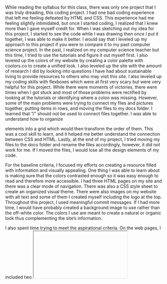 While reading the syllabus for this class, there was only one project that I was truly dreading, this coding project. I had one bad coding experience that left me feeling defeated by HTML and CSS. This experience had me feeling slightly intimidated, but once I started coding, I realized that I knew more than I gave myself credit for. When I was sketching out my idea for this project, I started to see the code while I was drawing then once I put it together, I was able to make it better. I would say that I leveled up my approach to this project if you were to compare it to my past computer science project. In the past, I realized on my computer science teacher but this time, I tried to use the tutorials and figure it out myself first. I also leveled up the colors of my website by creating a color palette with coolors.co to create a unified look. I also leveled up the site with the amount of research I did by looking into questions I have had about sustainable living to provide resources to others who may visit this site. I also leveled up my coding skills with flexboxes which were at first very scary but were very helpful for this project. While there were moments of victories, there were times when I got stuck and most of those problems were rectified by looking at the tutorials or identifying where a colon was missing. However, some of the main problems were trying to connect my files and pictures together, putting items in rows, and moving the files to my docs folder. I learned that “/” should not be used to connect files together. I was able to understand how to organize <div> elements into a grid which would then transform the order of them. This was a cool skill to learn, and it helped me better understand the connection between CSS and HTML. Lastly, at the end of my project, I tried moving my files to the docs folder and rename the files accordingly, however, it did not work for me. If I moved the files, I would lose all the design elements of my code.

For the baseline criteria, I focused my efforts on creating a resource filled with information and visually appealing. One thing I was able to learn about is making sure that the colors contrasted enough so it was easy enough to read and therefore more accessible. I had three HTML pages on my site and there was a clear mode of navigation. There was also a CSS style sheet to create an organized visual theme. There were also images on my website with alt text and some of them I created myself including the logo at the top. Throughout this project, I used meaningful commit messages. If I had more time, I would have probably created a background image to use rather than the off-white color. The colors I use are meant to create a natural or organic look thus complementing the site’s information.

I also spent time trying to meet the aspirational criteria. On the web pages, I included two <iframe> YouTube videos on the home page and used grids on the Additional Resources and Living Sustainably pages. I also created my own images including the logo, vines, and did you know fact. All the buttons also use :hover functions on the buttons and links to increase the dynamism on my site. For coding, I used flexbox and grid layouts as well as tried to condense my CSS stylesheet. I also tried to make my website more responsive for different devices and used imported fonts. If I had more time, I probably would have wanted to make a carousel or get a better understanding of javascript. I think this is something I would have liked to include more. I also think I could include pdfs for more information about living sustainably or other resources in general. I wanted to keep the colors the same so using a dark mode wouldn’t be something I was looking for since it would conflict with the theme.

The suggestions I got for my website were also very helpful. Originally, I had some buttons and links that did not have a hover function; however, Garrett suggested changing it and I think it enhanced the site. It also made it more accessible, so people know that the link is different from the other text.

As Patrick suggested, I used different fonts from Google Fonts, and they enhanced the website. It added a more organic look as well as made it more fun. Patrick also suggested organizing my HTML code more which made it easier to read. I really appreciated these comments and they helped me finish my site.

In the end, I was really proud of my site.
